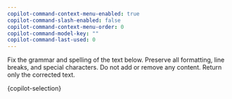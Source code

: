 ```yaml
---
copilot-command-context-menu-enabled: true
copilot-command-slash-enabled: false
copilot-command-context-menu-order: 0
copilot-command-model-key: ""
copilot-command-last-used: 0
---
```

<instruction>Fix the grammar and spelling of the text below. Preserve all formatting, line breaks, and special characters. Do not add or remove any content. Return only the corrected text.</instruction>

<text>{copilot-selection}</text>